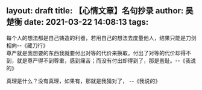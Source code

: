 layout: draft
title: 【心情文章】名句抄录
author: 吴楚衡
date: 2021-03-22 14:08:13
tags:
---
每个人的想法都是自己铸造的利器，若用自己的想法去度量他人，结果只能是刀剑相向--《藏刀行》  
尊严就是我想要的东西我就要付出对等的代价来换取。付出了对等的代价却得不到，就是尊严得不到尊重，感到痛苦；而没有付出却得到了，那是羞耻。--《我说的》

真理是什么？没有真理，如果有，那就是我猜对了， --《我说的》